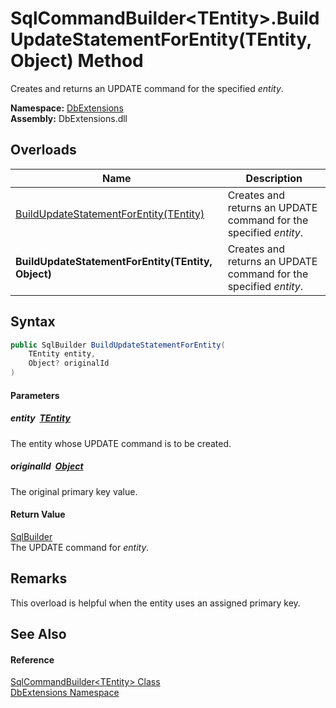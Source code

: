 SqlCommandBuilder&lt;TEntity>.BuildUpdateStatementForEntity(TEntity, Object) Method
===================================================================================
Creates and returns an UPDATE command for the specified *entity*.
  
**Namespace:** [DbExtensions][1]  
**Assembly:** DbExtensions.dll

Overloads
---------

| Name                                               | Description                                                       |
| -------------------------------------------------- | ----------------------------------------------------------------- |
| [BuildUpdateStatementForEntity(TEntity)][2]        | Creates and returns an UPDATE command for the specified *entity*. |
| **BuildUpdateStatementForEntity(TEntity, Object)** | Creates and returns an UPDATE command for the specified *entity*. |


Syntax
------

```csharp
public SqlBuilder BuildUpdateStatementForEntity(
	TEntity entity,
	Object? originalId
)
```

#### Parameters

##### *entity*  [TEntity][3]
The entity whose UPDATE command is to be created.

##### *originalId*  [Object][4]
The original primary key value.

#### Return Value
[SqlBuilder][5]  
The UPDATE command for *entity*.

Remarks
-------
This overload is helpful when the entity uses an assigned primary key.

See Also
--------

#### Reference
[SqlCommandBuilder&lt;TEntity> Class][3]  
[DbExtensions Namespace][1]  

[1]: ../README.md
[2]: BuildUpdateStatementForEntity.md
[3]: README.md
[4]: https://learn.microsoft.com/dotnet/api/system.object
[5]: ../SqlBuilder/README.md